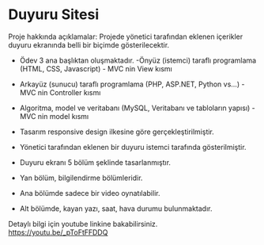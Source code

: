 #  Duyuru Sitesi

Proje hakkında açıklamalar:
Projede yönetici tarafından eklenen içerikler duyuru ekranında belli bir biçimde gösterilecektir.
- Ödev 3 ana başlıktan oluşmaktadır.
-Önyüz (istemci) taraflı programlama (HTML, CSS, Javascript) - MVC nin View kısmı
- Arkayüz (sunucu) taraflı programlama (PHP, ASP.NET, Python vs...) - MVC nin Controller kısmı
- Algoritma, model ve veritabanı (MySQL, Veritabanı ve tabloların yapısı) - MVC nin model kısmı

- Tasarım responsive design ilkesine göre gerçekleştirilmiştir.
- Yönetici tarafından eklenen bir duyuru istemci tarafında gösterilmiştir.
- Duyuru ekranı 5 bölüm şeklinde tasarlanmıştır.
- Yan bölüm, bilgilendirme bölümleridir.
- Ana bölümde sadece bir video oynatılabilir.
- Alt bölümde, kayan yazı, saat, hava durumu bulunmaktadır.


Detaylı bilgi için youtube linkine bakabilirsiniz.
https://youtu.be/_pToFtFFDDQ
